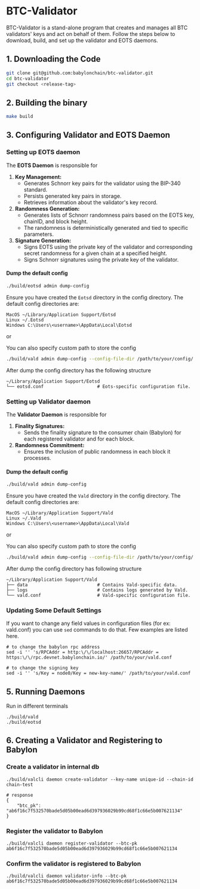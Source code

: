 # BTC-Validator

BTC-Validator is a stand-alone program that creates and manages all BTC validators' keys and act on behalf of them. Follow the steps below to download, build, and set up the validator and EOTS daemons.

## 1. Downloading the Code

```bash
git clone git@github.com:babylonchain/btc-validator.git
cd btc-validator
git checkout <release-tag>
```

## 2. Building the binary
```bash
make build
```

## 3. Configuring Validator and EOTS Daemon

###  Setting up EOTS daemon

The **EOTS Daemon** is responsible for

1.  **Key Management:**
    -   Generates Schnorr key pairs for the validator using the BIP-340 standard.
    -   Persists generated key pairs in storage.
    -   Retrieves information about the validator's key record.
2.  **Randomness Generation:**
    -   Generates lists of Schnorr randomness pairs based on the EOTS key, chainID, and block height.
    -   The randomness is deterministically generated and tied to specific parameters.
3.  **Signature Generation:**
    -   Signs EOTS using the private key of the validator and corresponding secret randomness for a given chain at a specified height.
    -   Signs Schnorr signatures using the private key of the validator.

#### Dump the default config
```bash
./build/eotsd admin dump-config
```
Ensure you have created the `Eotsd` directory in the config directory. The default config directories are:

    MacOS ~/Library/Application Support/Eotsd 
    Linux ~/.Eotsd
    Windows C:\Users\<username>\AppData\Local\Eotsd

or

You can also specify custom path to store the config
```bash
./build/vald admin dump-config --config-file-dir /path/to/your/config/
```
After dump the config directory has the following structure

    ~/Library/Application Support/Eotsd
    └── eotsd.conf                    # Eots-specific configuration file.



### Setting up Validator daemon

The **Validator Daemon** is responsible for
1.  **Finality Signatures:**
    -   Sends the finality signature to the consumer chain (Babylon) for each registered validator and for each block.
2.  **Randomness Commitment:**
    -   Ensures the inclusion of public randomness in each block it processes.

#### Dump the default config
```bash
./build/vald admin dump-config
```
Ensure you have created the `Vald` directory in the config directory. The default config directories are:

    MacOS ~/Library/Application Support/Vald 
    Linux ~/.Vald
    Windows C:\Users\<username>\AppData\Local\Vald
or

You can also specify custom path to store the config
```bash
./build/vald admin dump-config --config-file-dir /path/to/your/config/
```

After dump the config directory has following structure

    ~/Library/Application Support/Vald
    ├── data                          # Contains Vald-specific data.
    ├── logs                          # Contains logs generated by Vald.
    └── vald.conf                     # Vald-specific configuration file.


### Updating Some Default Settings
If you want to change any field values in configuration files (for ex: vald.conf) you can use  `sed` commands to do 
that. Few examples are listed here.

    # to change the babylon rpc address
    sed -i '' 's/RPCAddr = http:\/\/localhost:26657/RPCAddr = https:\/\/rpc.devnet.babylonchain.io/' /path/to/your/vald.conf
    
	# to change the signing key
	sed -i '' 's/Key = node0/Key = new-key-name/' /path/to/your/vald.conf


## 5. Running Daemons

Run in different terminals

    ./build/vald
    ./build/eotsd

## 6. Creating a Validator and Registering to Babylon

### Create a validator in internal db

    ./build/valcli daemon create-validator --key-name unique-id --chain-id chain-test
    
    # response 
    {
        "btc_pk": "ab6f16c7f532570bade5d05b00ead6d397936029b99cd68f1c66e5b007621134"
    }

### Register the validator to Babylon
    ./build/valcli daemon register-validator --btc-pk ab6f16c7f532570bade5d05b00ead6d397936029b99cd68f1c66e5b007621134

### Confirm the validator is registered to Babylon
    ./build/valcli daemon validator-info --btc-pk ab6f16c7f532570bade5d05b00ead6d397936029b99cd68f1c66e5b007621134
